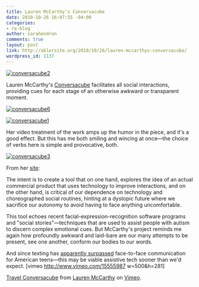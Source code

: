 ```yaml
---
title: Lauren McCarthy's Conversacube
date: 2010-10-26 16:07:55 -04:00
categories:
- re-blog
author: sarahendren
comments: true
layout: post
link: http://ablersite.org/2010/10/26/lauren-mccarthys-conversacube/
wordpress_id: 1137
---
```


[![conversacube2](http://ablersite.files.wordpress.com/2010/10/conversacube2.jpg)](http://ablersite.files.wordpress.com/2010/10/conversacube2.jpg)

Lauren McCarthy's [Conversacube](http://lauren-mccarthy.com/conversacube/) facilitates all social interactions, providing cues for each stage of an otherwise awkward or transparent moment.

[![conversacube6](http://ablersite.files.wordpress.com/2010/10/conversacube6.jpg)](http://ablersite.files.wordpress.com/2010/10/conversacube6.jpg)

[![conversacube1](http://ablersite.files.wordpress.com/2010/10/conversacube1.jpg)](http://ablersite.files.wordpress.com/2010/10/conversacube1.jpg)

Her video treatment of the work amps up the humor in the piece, and it's a good effect. But this has me both smiling and wincing at once—the choice of verbs here is simple and provocative, both.

[![conversacube3](http://ablersite.files.wordpress.com/2010/10/conversacube3.jpg)](http://ablersite.files.wordpress.com/2010/10/conversacube3.jpg)

From her [site](http://lauren-mccarthy.com/conversacube/):


The intent is to create a tool that on one hand, explores the idea of an actual commercial product that uses technology to improve interactions, and on the other hand, is critical of our dependence on technology and choreographed social routines, hinting at a dystopic future where we sacrifice our autonomy to avoid having to face anything uncomfortable.


This tool echoes recent facial-expression-recognition software programs and "social stories"—techniques that are used to assist people with autism to discern complex emotional cues. But McCarthy's project reminds me again how profoundly awkward and laid-bare are our many attempts to be present, see one another, conform our bodies to our words.

And since texting has [apparently surpassed](http://www.pewinternet.org/Reports/2010/Teens-and-Mobile-Phones.aspx) face-to-face communication for American teens—this may be viable assistive tech sooner than we'd expect.
[vimeo http://www.vimeo.com/15555987 w=500&h=281]

[Travel Conversacube](http://vimeo.com/15555987) from [Lauren McCarthy](http://vimeo.com/lmccart) on [Vimeo](http://vimeo.com).
